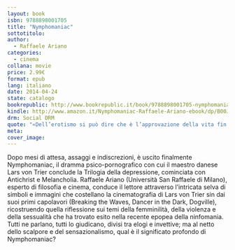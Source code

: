 ```yaml
---
layout: book
isbn: 9788898001705
title: "Nymphomaniac"
sottotitolo:
author:
  - Raffaele Ariano
categories:
  - cinema
collana: movie
price: 2.99€
format: epub
lang: italiano
date: 2014-04-24
state: catalogo
bookrepublic: http://www.bookrepublic.it/book/9788898001705-nymphomaniac/
kindle: http://www.amazon.it/Nymphomaniac-Raffaele-Ariano-ebook/dp/B00JWU7QVA/
drm: Social DRM
quote: "«Dell’erotismo si può dire che è l’approvazione della vita fin dentro la morte» (Georges Bataille)"
meta:
cover_image:
---
```

Dopo mesi di attesa, assaggi e indiscrezioni, è uscito finalmente Nymphomaniac, il dramma psico-pornografico con cui il maestro danese Lars von Trier conclude la Trilogia della depressione, cominciata con Antichrist e Melancholia. Raffaele Ariano (Università San Raffaele di Milano), esperto di filosofia e cinema, conduce il lettore attraverso l’intricata selva di simboli e immagini che costellano la cinematografia di Lars von Trier sin dai suoi primi capolavori (Breaking the Waves, Dancer in the Dark, Dogville), ricostruendo quella riflessione sui temi della femminilità, della violenza e della sessualità che ha trovato esito nella recente epopea della ninfomania. Tutti ne parlano, tutti lo giudicano, divisi tra elogi e invettive; ma al netto dello scalpore e del sensazionalismo, qual è il significato profondo di Nymphomaniac?
